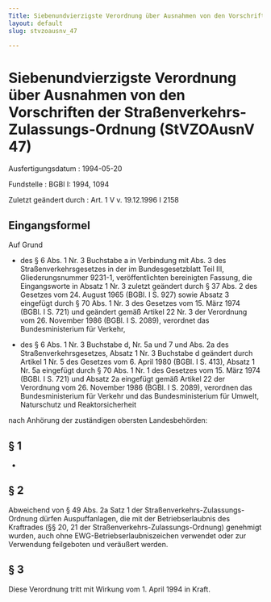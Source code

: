 ```yaml
---
Title: Siebenundvierzigste Verordnung über Ausnahmen von den Vorschriften der Straßenverkehrs-Zulassungs-Ordnung
layout: default
slug: stvzoausnv_47

---
```


# Siebenundvierzigste Verordnung über Ausnahmen von den Vorschriften der Straßenverkehrs-Zulassungs-Ordnung (StVZOAusnV 47)

Ausfertigungsdatum
:   1994-05-20

Fundstelle
:   BGBl I: 1994, 1094

Zuletzt geändert durch
:   Art. 1 V v. 19.12.1996 I 2158


## Eingangsformel

Auf Grund

-   des § 6 Abs. 1 Nr. 3 Buchstabe a in Verbindung mit Abs. 3 des
    Straßenverkehrsgesetzes in der im Bundesgesetzblatt Teil III,
    Gliederungsnummer 9231-1, veröffentlichten bereinigten Fassung, die
    Eingangsworte in Absatz 1 Nr. 3 zuletzt geändert durch § 37 Abs. 2 des
    Gesetzes vom 24. August 1965 (BGBl. I S. 927) sowie Absatz 3 eingefügt
    durch § 70 Abs. 1 Nr. 3 des Gesetzes vom 15. März 1974 (BGBl. I S.
    721) und geändert gemäß Artikel 22 Nr. 3 der Verordnung vom 26.
    November 1986 (BGBl. I S. 2089), verordnet das Bundesministerium für
    Verkehr,


-   des § 6 Abs. 1 Nr. 3 Buchstabe d, Nr. 5a und 7 und Abs. 2a des
    Straßenverkehrsgesetzes, Absatz 1 Nr. 3 Buchstabe d geändert durch
    Artikel 1 Nr. 5 des Gesetzes vom 6. April 1980 (BGBl. I S. 413),
    Absatz 1 Nr. 5a eingefügt durch § 70 Abs. 1 Nr. 1 des Gesetzes vom 15.
    März 1974 (BGBl. I S. 721) und Absatz 2a eingefügt gemäß Artikel 22
    der Verordnung vom 26. November 1986 (BGBl. I S. 2089), verordnen das
    Bundesministerium für Verkehr und das Bundesministerium für Umwelt,
    Naturschutz und Reaktorsicherheit



nach Anhörung der zuständigen obersten Landesbehörden:


## § 1

-


## § 2

Abweichend von § 49 Abs. 2a Satz 1 der Straßenverkehrs-Zulassungs-
Ordnung dürfen Auspuffanlagen, die mit der Betriebserlaubnis des
Kraftrades (§§ 20, 21 der Straßenverkehrs-Zulassungs-Ordnung)
genehmigt wurden, auch ohne EWG-Betriebserlaubniszeichen verwendet
oder zur Verwendung feilgeboten und veräußert werden.


## § 3

Diese Verordnung tritt mit Wirkung vom 1. April 1994 in Kraft.


